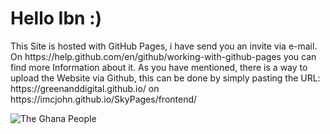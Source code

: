 <html>
<body>
<h1>Hello Ibn :)</h1>
<p>This Site is hosted with GitHub Pages, i have send you an invite via e-mail.
On https://help.github.com/en/github/working-with-github-pages you can find more Information about it. As you have mentioned, there is a way to upload the Website via Github, this can be done by simply pasting the URL: https://greenanddigital.github.io/ on https://imcjohn.github.io/SkyPages/frontend/</p>
<img src="https://siasky.net/HACF0n3lr95-SLxKFslPzDlgiVsYRMwlLso_-DcUZOUkYw" alt="The Ghana People" class="center">
</body>
</html>
